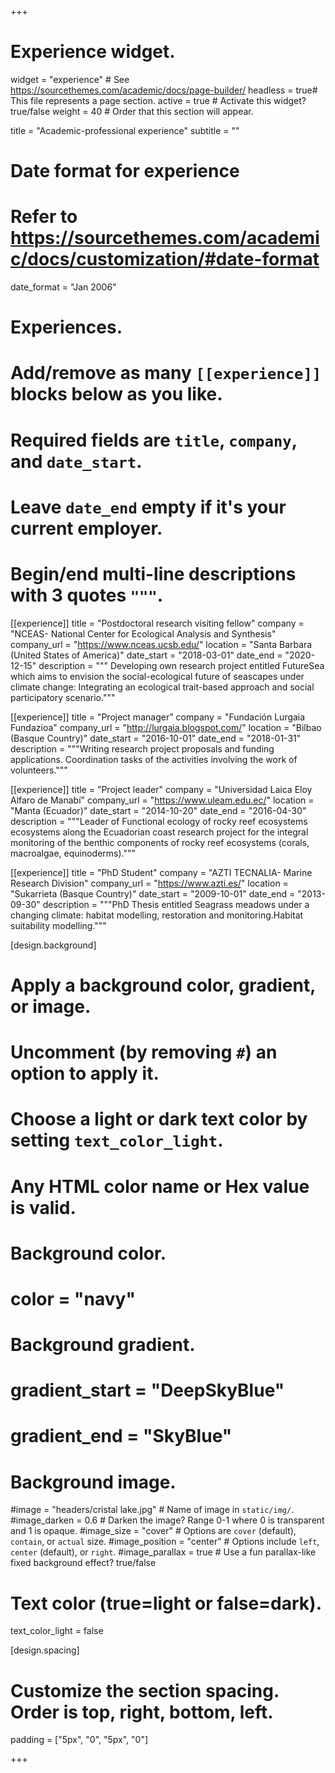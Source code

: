 +++
# Experience widget.
widget = "experience"  # See https://sourcethemes.com/academic/docs/page-builder/
headless = true# This file represents a page section.
active = true  # Activate this widget? true/false
weight = 40  # Order that this section will appear.

title = "Academic-professional experience"
subtitle = ""

# Date format for experience
#   Refer to https://sourcethemes.com/academic/docs/customization/#date-format
date_format = "Jan 2006"

# Experiences.
#   Add/remove as many `[[experience]]` blocks below as you like.
#   Required fields are `title`, `company`, and `date_start`.
#   Leave `date_end` empty if it's your current employer.
#   Begin/end multi-line descriptions with 3 quotes `"""`.
[[experience]]
  title = "Postdoctoral research visiting fellow"
  company = "NCEAS- National Center for Ecological Analysis and Synthesis"
  company_url = "https://www.nceas.ucsb.edu/"
  location = "Santa Barbara (United States of America)"
  date_start = "2018-03-01"
  date_end = "2020-12-15"
  description = """
Developing own research project entitled FutureSea which aims to envision the social-ecological future of seascapes under climate change: Integrating an ecological trait-based approach and social participatory scenario."""

[[experience]]
  title = "Project manager"
  company = "Fundación Lurgaia Fundazioa"
  company_url = "http://lurgaia.blogspot.com/"
  location = "Bilbao (Basque Country)"
  date_start = "2016-10-01"
  date_end = "2018-01-31"
  description = """Writing  research  project  proposals  and  funding  applications.  Coordination  tasks  of  the  activities involving the work of volunteers."""

[[experience]]
  title = "Project leader"
  company = "Universidad Laica Eloy Alfaro de Manabí"
  company_url = "https://www.uleam.edu.ec/"
  location = "Manta (Ecuador)"
  date_start = "2014-10-20"
  date_end = "2016-04-30"
  description = """Leader of Functional ecology of rocky reef ecosystems ecosystems along the Ecuadorian coast research project for the integral  monitoring  of  the  benthic  components  of  rocky  reef  ecosystems  (corals,  macroalgae, equinoderms)."""

[[experience]]
  title = "PhD Student"
  company = "AZTI TECNALIA- Marine Research Division"
  company_url = "https://www.azti.es/"
  location = "Sukarrieta (Basque Country)"
  date_start = "2009-10-01"
  date_end = "2013-09-30"
  description = """PhD Thesis entitled Seagrass meadows under a changing climate: habitat modelling, restoration and monitoring.Habitat  suitability  modelling."""

[design.background]
  # Apply a background color, gradient, or image.
  #   Uncomment (by removing `#`) an option to apply it.
  #   Choose a light or dark text color by setting `text_color_light`.
  #   Any HTML color name or Hex value is valid.

  # Background color.
  # color = "navy"
  
  # Background gradient.
  # gradient_start = "DeepSkyBlue"
  # gradient_end = "SkyBlue"
  
  # Background image.
  #image = "headers/cristal lake.jpg"  # Name of image in `static/img/`.
  #image_darken = 0.6  # Darken the image? Range 0-1 where 0 is transparent and 1 is opaque.
  #image_size = "cover"  #  Options are `cover` (default), `contain`, or `actual` size.
  #image_position = "center"  # Options include `left`, `center` (default), or `right`.
  #image_parallax = true  # Use a fun parallax-like fixed background effect? true/false

  # Text color (true=light or false=dark).
  text_color_light = false

[design.spacing]
  # Customize the section spacing. Order is top, right, bottom, left.
  padding = ["5px", "0", "5px", "0"]

+++
